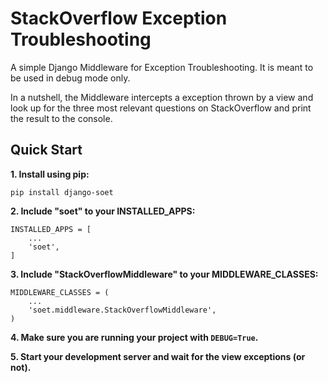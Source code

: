 # StackOverflow Exception Troubleshooting

A simple Django Middleware for Exception Troubleshooting. It is meant to be used in debug mode only.

In a nutshell, the Middleware intercepts a exception thrown by a view and look up for the three most relevant questions
on StackOverflow and print the result to the console.

## Quick Start

**1. Install using pip:**

    pip install django-soet

**2. Include "soet" to your INSTALLED_APPS:**

    INSTALLED_APPS = [
        ...
        'soet',
    ]

**3. Include "StackOverflowMiddleware" to your MIDDLEWARE_CLASSES:**

    MIDDLEWARE_CLASSES = (
        ...
        'soet.middleware.StackOverflowMiddleware',
    )

**4. Make sure you are running your project with `DEBUG=True`.**

**5. Start your development server and wait for the view exceptions (or not).**
